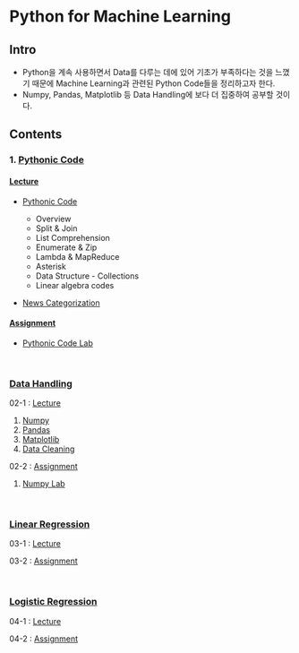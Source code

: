# Python for Machine Learning

## Intro

- Python을 계속 사용하면서 Data를 다루는 데에 있어 기초가 부족하다는 것을 느꼈기 때문에 Machine Learning과 관련된 Python Code들을 정리하고자 한다.
- Numpy, Pandas, Matplotlib 등 Data Handling에 보다 더 집중하여 공부할 것이다.

## Contents

### 1. [Pythonic Code]()

#### [Lecture]()

- [Pythonic Code]()
    - Overview
    - Split & Join
    - List Comprehension
    - Enumerate & Zip
    - Lambda & MapReduce
    - Asterisk
    - Data Structure - Collections
    - Linear algebra codes

- [News Categorization]()

#### [Assignment]()

- [Pythonic Code Lab]()

<br>

### [Data Handling]()

02-1 : [Lecture]()

1. [Numpy]()
2. [Pandas]()
3. [Matplotlib]()
4. [Data Cleaning]()

02-2 : [Assignment]()

1. [Numpy Lab]()

<br>

### [Linear Regression]()

03-1 : [Lecture]()

03-2 : [Assignment]()

<br>

### [Logistic Regression]()

04-1 : [Lecture]()

04-2 : [Assignment]()

